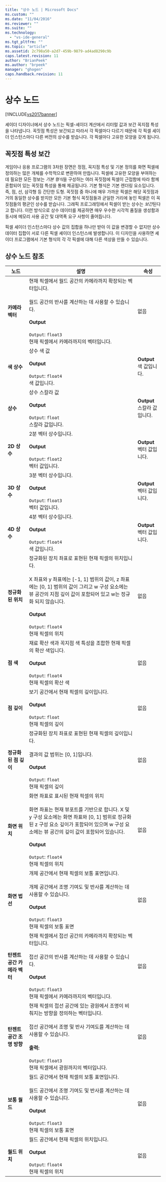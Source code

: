 ```yaml
---
title: "상수 노드 | Microsoft Docs"
ms.custom: ""
ms.date: "11/04/2016"
ms.reviewer: ""
ms.suite: ""
ms.technology: 
  - "vs-ide-general"
ms.tgt_pltfrm: ""
ms.topic: "article"
ms.assetid: 2c798a50-a2d7-459b-9879-ad4ad8290c9b
caps.latest.revision: 11
author: "BrianPeek"
ms.author: "brpeek"
manager: "ghogen"
caps.handback.revision: 11
---
```

# 상수 노드
[!INCLUDE[vs2017banner](../code-quality/includes/vs2017banner.md)]

셰이더 디자이너에서 상수 노드는 픽셀\-셰이더 계산에서 리터럴 값과 보간 꼭지점 특성을 나타냅니다.  꼭짓점 특성은 보간되고 따라서 각 픽셀마다 다르기 때문에 각 픽셀 셰이더 인스턴스마다 다른 버전의 상수를 받습니다.  각 픽셀마다 고유한 모양을 갖게 됩니다.  
  
## 꼭짓점 특성 보간  
 게임이나 응용 프로그램의 3차원 장면은 정점, 꼭지점 특성 및 기본 정의를 화면 픽셀에 정의하는 많은 개체를 수학적으로 변환하여 만듭니다.  픽셀에 고유한 모양을 부여하는 데 필요한 모든 정보는 *기본 형식*을 구성하는 여러 꼭짓점에 픽셀이 근접함에 따라 함께 혼합되어 있는 꼭짓점 특성을 통해 제공됩니다.  기본 형식은 기본 렌더링 요소입니다. 즉, 점, 선, 삼각형 등 간단한 도형.  꼭짓점 중 하나에 매우 가까운 픽셀은 해당 꼭짓점과 거의 동일한 상수를 받지만 모든 기본 형식 꼭짓점들과 균일한 거리에 놓인 픽셀은 이 꼭짓점들의 평균인 상수를 받습니다.  그래픽 프로그래밍에서 픽셀이 받는 상수는 *보간*된다고 합니다.  이런 방식으로 상수 데이터를 제공하면 매우 우수한 시각적 품질을 생성함과 동시에 메모리 사용 공간 및 대역폭 요구 사항이 줄어듭니다.  
  
 픽셀 셰이더 인스턴스마다 상수 값의 집합을 하나만 받아 이 값을 변경할 수 없지만 상수 데이터 집합이 서로 다른 픽셀 셰이더 인스턴스에 발생합니다.  이 디자인을 사용하면 셰이더 프로그램에서 기본 형식의 각 각 픽셀에 대해 다른 색상을 만들 수 있습니다.  
  
## 상수 노드 참조  
  
|노드|설명|속성|  
|--------|--------|--------|  
|**카메라 벡터**|현재 픽셀에서 월드 공간의 카메라까지 확장되는 벡터입니다.<br /><br /> 월드 공간의 반사를 계산하는 데 사용할 수 있습니다.<br /><br /> **Output**<br /><br /> `Output`: `float3`<br /> 현재 픽셀에서 카메라까지의 벡터입니다.|없음|  
|**색 상수**|상수 색 값<br /><br /> **Output**<br /><br /> `Output`: `float4`<br /> 색 값입니다.|**Output**<br /> 색 값입니다.|  
|**상수**|상수 스칼라 값<br /><br /> **Output**<br /><br /> `Output`: `float`<br /> 스칼라 값입니다.|**Output**<br /> 스칼라 값입니다.|  
|**2D 상수**|2분 벡터 상수입니다.<br /><br /> **Output**<br /><br /> `Output`: `float2`<br /> 벡터 값입니다.|**Output**<br /> 벡터 값입니다.|  
|**3D 상수**|3분 벡터 상수입니다.<br /><br /> **Output**<br /><br /> `Output`: `float3`<br /> 벡터 값입니다.|**Output**<br /> 벡터 값입니다.|  
|**4D 상수**|4분 벡터 상수입니다.<br /><br /> **Output**<br /><br /> `Output`: `float4`<br /> 색 값입니다.|**Output**<br /> 벡터 값입니다.|  
|**정규화된 위치**|정규화된 장치 좌표로 표현된 현재 픽셀의 위치입니다.<br /><br /> X 좌표와 y 좌표에는 \[\-1, 1\] 범위의 값이, z 좌표에는 \[0, 1\] 범위의 값이 그리고 w 구성 요소에는 뷰 공간의 지점 깊이 값이 포함되어 있고 w는 정규화 되지 않습니다.<br /><br /> **Output**<br /><br /> `Output`: `float4`<br /> 현재 픽셀의 위치|없음|  
|**점 색**|재료 확산 색과 꼭지점 색 특성을 조합한 현재 픽셀의 확산 색입니다.<br /><br /> **Output**<br /><br /> `Output`: `float4`<br /> 현재 픽셀의 확산 색|없음|  
|**점 깊이**|보기 공간에서 현재 픽셀의 깊이입니다.<br /><br /> **Output**<br /><br /> `Output`: `float`<br /> 현재 픽셀의 깊이|없음|  
|**정규화된 점 깊이**|정규화된 장치 좌표로 표현된 현재 픽셀의 깊이입니다.<br /><br /> 결과의 값 범위는 \[0, 1\]입니다.<br /><br /> **Output**<br /><br /> `Output`: `float`<br /> 현재 픽셀의 깊이|없음|  
|**화면 위치**|화면 좌표로 표시된 현재 픽셀의 위치<br /><br /> 화면 좌표는 현재 뷰포트를 기반으로 합니다.  X 및 y 구성 요소에는 화면 좌표와 \[0, 1\] 범위로 정규화된 z 구성 요소 깊이가 포함되어 있으며 w 구성 요소에는 뷰 공간의 깊이 값이 포함되어 있습니다.<br /><br /> **Output**<br /><br /> `Output`: `float4`<br /> 현재 픽셀의 위치|없음|  
|**화면 법선**|개체 공간에서 현재 픽셀의 보통 표면입니다.<br /><br /> 개체 공간에서 조명 기여도 및 반사를 계산하는 데 사용할 수 있습니다.<br /><br /> **Output**<br /><br /> `Output`: `float3`<br /> 현재 픽셀의 보통 표면|없음|  
|**탄젠트 공간 카메라 벡터**|현재 픽셀에서 접선 공간의 카메라까지 확장되는 벡터입니다.<br /><br /> 접선 공간의 반사를 계산하는 데 사용할 수 있습니다.<br /><br /> **Output**<br /><br /> `Output`: `float3`<br /> 현재 픽셀에서 카메라까지의 벡터입니다.|없음|  
|**탄젠트 공간 조명 방향**|현재 픽셀의 접선 공간에 있는 광원에서 조명이 비춰지는 방향을 정의하는 벡터입니다.<br /><br /> 접선 공간에서 조명 및 반사 기여도를 계산하는 데 사용할 수 있습니다.<br /><br /> **출력:**<br /><br /> `Output`: `float3`<br /> 현재 픽셀에서 광원까지의 벡터입니다.|없음|  
|**보통 월드**|월드 공간에서 현재 픽셀의 보통 표면입니다.<br /><br /> 월드 공간에서 조명 기여도 및 반사를 계산하는 데 사용할 수 있습니다.<br /><br /> **Output**<br /><br /> `Output`: `float3`<br /> 현재 픽셀의 보통 표면|없음|  
|**월드 위치**|월드 공간에서 현재 픽셀의 위치입니다.<br /><br /> **Output**<br /><br /> `Output`: `float4`<br /> 현재 픽셀의 위치|없음|